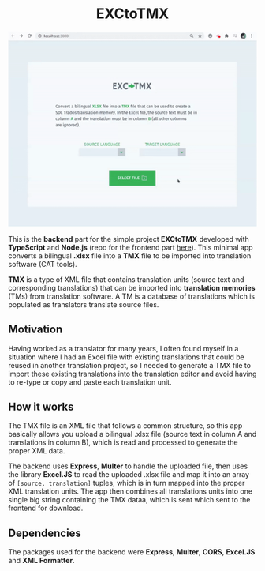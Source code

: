 <h1 align="center">EXCtoTMX</h1>

<p align="center"><img src="./readme/demo.gif" width="550"></p>

This is the **backend** part for the simple project **EXCtoTMX** developed with **TypeScript** and **Node.js** (repo for the frontend part <a href="https://github.com/edmundobiglia/exctotmx-frontend">here</a>). This minimal app converts a bilingual **.xlsx** file into a **TMX** file to be imported into translation software (CAT tools).

**TMX** is a type of XML file that contains translation units (source text and corresponding translations) that can be imported into **translation memories** (TMs) from translation software. A TM is a database of translations which is populated as translators translate source files.

## Motivation

Having worked as a translator for many years, I often found myself in a situation where I had an Excel file with existing translations that could be reused in another translation project, so I needed to generate a TMX file to import these existing translations into the translation editor and avoid having to re-type or copy and paste each translation unit.

## How it works

The TMX file is an XML file that follows a common structure, so this app basically allows you upload a bilingual .xlsx file (source text in column A and translations in column B), which is read and processed to generate the proper XML data.

The backend uses **Express**, **Multer** to handle the uploaded file, then uses the library **Excel.JS** to read the uploaded .xlsx file and map it into an array of `[source, translation]` tuples, which is in turn mapped into the proper XML translation units. The app then combines all translations units into one single big string containing the TMX dataa, which is sent which sent to the frontend for download.

## Dependencies

The packages used for the backend were **Express**, **Multer**, **CORS**, **Excel.JS** and **XML Formatter**.

